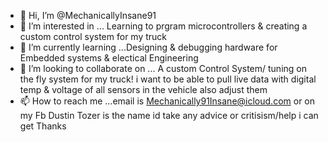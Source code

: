 - 👋 Hi, I’m @MechanicallyInsane91
- 👀 I’m interested in ... Learning to prgram microcontrollers & creating a custom control system for my truck
- 🌱 I’m currently learning ...Designing & debugging hardware for Embedded systems & electical Engineering
- 💞️ I’m looking to collaborate on ... A custom Control System/ tuning on the fly system for my truck! i want to be able to pull live data with digital temp & voltage of all sensors in the vehicle also adjust them 
- 📫 How to reach me ...email is Mechanically91Insane@icloud.com or on my Fb Dustin Tozer is the name id take any advice or critisism/help i can get Thanks

<!---
MechanicallyInsane91/MechanicallyInsane91 is a ✨ special ✨ repository because its `README.md` (this file) appears on your GitHub profile.
You can click the Preview link to take a look at your changes.
--->
